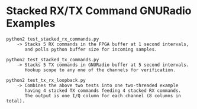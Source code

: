 # Stacked RX/TX Command GNURadio Examples

    python2 test_stacked_rx_commands.py
        -> Stacks 5 RX commands in the FPGA buffer at 1 second intervals,
           and polls python buffer size for incoming samples.

    python2 test_stacked_tx_commands.py
        -> Stacks 5 TX commands in GNURadio buffer at 5 second intervals.
           Hookup scope to any one of the channels for verification.

    python2 test_tx_rx_loopback.py
        -> Combines the above two tests into one two-threaded example
           having 4 stacked TX commands feeding 4 stacked RX commands.
           The output is one I/Q column for each channel (8 columns in total).
